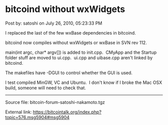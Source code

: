 # bitcoind without wxWidgets

Post by: satoshi on July 26, 2010, 05:23:33 PM

I replaced the last of the few wxBase dependencies in bitcoind.

bitcoind now compiles without wxWidgets or wxBase in SVN rev 112.

main(int argc, char* argv[]) is added to init.cpp. &nbsp;CMyApp and the Startup folder stuff are moved to ui.cpp. &nbsp;ui.cpp and uibase.cpp aren't linked by bitcoind.

The makefiles have -DGUI to control whether the GUI is used.

I test compiled MinGW, VC and Ubuntu. &nbsp;I don't know if I broke the Mac OSX build, someone will need to check that.

---

Source file: bitcoin-forum-satoshi-nakamoto.tgz

External link: https://bitcointalk.org/index.php?topic=576.msg5904#msg5904
